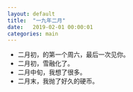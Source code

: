 ```yaml
---
layout: default
title:  "一九年二月"
date:   2019-02-01 00:00:01
categories: main
---
```


- 二月初，的第一个周六，最后一次见你。
- 二月初，雪融化了。
- 二月中旬，我想了很多。
- 二月末，我抛了好久的硬币。

